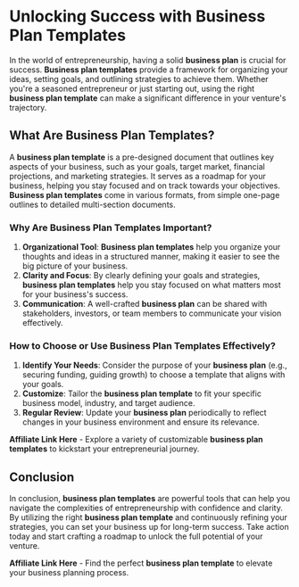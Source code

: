 # Unlocking Success with Business Plan Templates

In the world of entrepreneurship, having a solid **business plan** is crucial for success. **Business plan templates** provide a framework for organizing your ideas, setting goals, and outlining strategies to achieve them. Whether you're a seasoned entrepreneur or just starting out, using the right **business plan template** can make a significant difference in your venture's trajectory.

## What Are Business Plan Templates?

A **business plan template** is a pre-designed document that outlines key aspects of your business, such as your goals, target market, financial projections, and marketing strategies. It serves as a roadmap for your business, helping you stay focused and on track towards your objectives. **Business plan templates** come in various formats, from simple one-page outlines to detailed multi-section documents.

### Why Are Business Plan Templates Important?

1. **Organizational Tool**: **Business plan templates** help you organize your thoughts and ideas in a structured manner, making it easier to see the big picture of your business.
2. **Clarity and Focus**: By clearly defining your goals and strategies, **business plan templates** help you stay focused on what matters most for your business's success.
3. **Communication**: A well-crafted **business plan** can be shared with stakeholders, investors, or team members to communicate your vision effectively.

### How to Choose or Use Business Plan Templates Effectively?

1. **Identify Your Needs**: Consider the purpose of your **business plan** (e.g., securing funding, guiding growth) to choose a template that aligns with your goals.
2. **Customize**: Tailor the **business plan template** to fit your specific business model, industry, and target audience.
3. **Regular Review**: Update your **business plan** periodically to reflect changes in your business environment and ensure its relevance.

**Affiliate Link Here** - Explore a variety of customizable **business plan templates** to kickstart your entrepreneurial journey.

## Conclusion

In conclusion, **business plan templates** are powerful tools that can help you navigate the complexities of entrepreneurship with confidence and clarity. By utilizing the right **business plan template** and continuously refining your strategies, you can set your business up for long-term success. Take action today and start crafting a roadmap to unlock the full potential of your venture.

**Affiliate Link Here** - Find the perfect **business plan template** to elevate your business planning process.